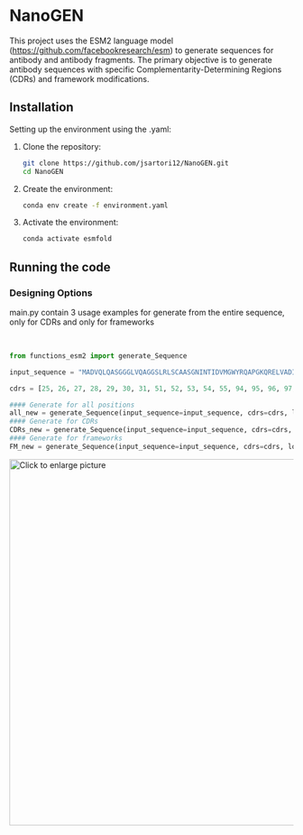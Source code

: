 # NanoGEN

This project uses the ESM2 language model (https://github.com/facebookresearch/esm) to generate sequences for antibody and antibody fragments. The primary objective is to generate antibody sequences with specific Complementarity-Determining Regions (CDRs) and framework modifications.

## Installation
Setting up the environment using the .yaml:
<br />

1. Clone the repository:
    ```sh
    git clone https://github.com/jsartori12/NanoGEN.git
    cd NanoGEN
    ```
2. Create the environment:
    ```sh
    conda env create -f environment.yaml
    ```
3. Activate the environment:
    ```sh
    conda activate esmfold
    ```

## Running the code

### Designing Options
main.py contain 3 usage examples for generate from the entire sequence, only for CDRs and only for frameworks

<br />

```python
from functions_esm2 import generate_Sequence

input_sequence = "MADVQLQASGGGLVQAGGSLRLSCAASGNINTIDVMGWYRQAPGKQRELVADITRLASANYADSVKGRFTISRDNAKNTVYLQMNNLEPKDTAVYYCAQWILSTDHSYMHYWGQGTQVTVTVSS"

cdrs = [25, 26, 27, 28, 29, 30, 31, 51, 52, 53, 54, 55, 94, 95, 96, 97, 98, 99, 100, 101, 102, 103, 104, 105]

#### Generate for all positions
all_new = generate_Sequence(input_sequence=input_sequence, cdrs=cdrs, loc="all")
#### Generate for CDRs
CDRs_new = generate_Sequence(input_sequence=input_sequence, cdrs=cdrs, loc="cdr")
#### Generate for frameworks
FM_new = generate_Sequence(input_sequence=input_sequence, cdrs=cdrs, loc="fm")

```
<a href="https://drive.google.com/uc?export=view&id=<17lTznQPYTfNG2tvA53lCa0VjTUihGkH2>"><img src="https://drive.google.com/uc?export=view&id=<17lTznQPYTfNG2tvA53lCa0VjTUihGkH2>" style="width: 650px; max-width: 100%; height: auto" title="Click to enlarge picture" />



